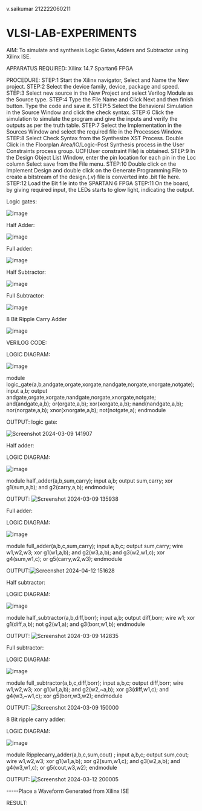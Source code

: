 v.saikumar
212222060211
# VLSI-LAB-EXPERIMENTS
AIM: To simulate and synthesis Logic Gates,Adders and Subtractor using Xilinx ISE.

APPARATUS REQUIRED: Xilinx 14.7 Spartan6 FPGA

PROCEDURE: STEP:1 Start the Xilinx navigator, Select and Name the New project. STEP:2 Select the device family, device, package and speed. STEP:3 Select new source in the New Project and select Verilog Module as the Source type. STEP:4 Type the File Name and Click Next and then finish button. Type the code and save it. STEP:5 Select the Behavioral Simulation in the Source Window and click the check syntax. STEP:6 Click the simulation to simulate the program and give the inputs and verify the outputs as per the truth table. STEP:7 Select the Implementation in the Sources Window and select the required file in the Processes Window. STEP:8 Select Check Syntax from the Synthesize XST Process. Double Click in the Floorplan Area/IO/Logic-Post Synthesis process in the User Constraints process group. UCF(User constraint File) is obtained. STEP:9 In the Design Object List Window, enter the pin location for each pin in the Loc column Select save from the File menu. STEP:10 Double click on the Implement Design and double click on the Generate Programming File to create a bitstream of the design.(.v) file is converted into .bit file here. STEP:12 Load the Bit file into the SPARTAN 6 FPGA STEP:11 On the board, by giving required input, the LEDs starts to glow light, indicating the output.

Logic gates:

![image](https://github.com/navaneethans/VLSI-LAB-EXPERIMENTS/assets/6987778/ee17970c-3ac9-4603-881b-88e2825f41a4)


Half Adder:

![image](https://github.com/navaneethans/VLSI-LAB-EXPERIMENTS/assets/6987778/0e1ecb96-0c25-4556-832b-aeeedfdfe7b9)


Full adder:

![image](https://github.com/navaneethans/VLSI-LAB-EXPERIMENTS/assets/6987778/9bb3964c-438f-469d-a3de-c1cca6f323fb)


Half Subtractor:

![image](https://github.com/navaneethans/VLSI-LAB-EXPERIMENTS/assets/6987778/731470b7-eb4e-49f8-8bb7-2994052a7184)



Full Subtractor:

![image](https://github.com/navaneethans/VLSI-LAB-EXPERIMENTS/assets/6987778/d66f874b-c1f2-44b3-a035-7149b56430c1)



8 Bit Ripple Carry Adder

![image](https://github.com/navaneethans/VLSI-LAB-EXPERIMENTS/assets/6987778/7385a408-40a5-4203-8050-b72818622d79)



VERILOG CODE:

LOGIC DIAGRAM:



![image](https://github.com/navaneethans/VLSI-LAB-EXPERIMENTS/assets/6987778/ee17970c-3ac9-4603-881b-88e2825f41a4)


module logic_gate(a,b,andgate,orgate,xorgate,nandgate,norgate,xnorgate,notgate);
input a,b;
output andgate,orgate,xorgate,nandgate,norgate,xnorgate,notgate;
and(andgate,a,b);
or(orgate,a,b);
xor(xorgate,a,b);
nand(nandgate,a,b);  
nor(norgate,a,b);
xnor(xnorgate,a,b);
not(notgate,a);
endmodule


OUTPUT:
logic gate:

![Screenshot 2024-03-09 141907](https://github.com/Mohanraj7896/VLSI-LAB-EXP-1/assets/166592482/1a792b50-aa3d-4842-9adb-2c1fc999a390)

Half adder:

LOGIC DIAGRAM:


![image](https://github.com/navaneethans/VLSI-LAB-EXPERIMENTS/assets/6987778/0e1ecb96-0c25-4556-832b-aeeedfdfe7b9)


module half_adder(a,b,sum,carry);
input a,b;
output sum,carry;
xor g1(sum,a,b);
and g2(carry,a,b);
endmodule;


OUTPUT:
![Screenshot 2024-03-09 135938](https://github.com/Mohanraj7896/VLSI-LAB-EXP-1/assets/166592482/f4ae9a76-b614-4efc-9ace-db34450f235b)

Full adder:

LOGIC DIAGRAM:

![image](https://github.com/navaneethans/VLSI-LAB-EXPERIMENTS/assets/6987778/9bb3964c-438f-469d-a3de-c1cca6f323fb)



module full_adder(a,b,c,sum,carry);
input a,b,c;
output sum,carry;
wire w1,w2,w3;
xor g1(w1,a,b);
and g2(w3,a,b);
and g3(w2,w1,c);
xor g4(sum,w1,c);
or g5(carry,w2,w3);
endmodule


OUTPUT:![Screenshot 2024-04-12 151628](https://github.com/Mohanraj7896/VLSI-LAB-EXP-1/assets/166592482/ab9b61a5-3bbd-4cae-91d6-d60f1b4dbf1b)

Half subtractor:

LOGIC DIAGRAM:

![image](https://github.com/navaneethans/VLSI-LAB-EXPERIMENTS/assets/6987778/731470b7-eb4e-49f8-8bb7-2994052a7184)


module half_subtractor(a,b,diff,borr);
input a,b;
output diff,borr;
wire w1;
xor g1(diff,a,b);
not g2(w1,a);
and g3(borr,w1,b);
endmodule


OUTPUT:
![Screenshot 2024-03-09 142835](https://github.com/Mohanraj7896/VLSI-LAB-EXP-1/assets/166592482/e9837352-3764-4380-a8c8-2afd67c64fc9)

Full subtractor:

LOGIC DIAGRAM:

![image](https://github.com/navaneethans/VLSI-LAB-EXPERIMENTS/assets/6987778/d66f874b-c1f2-44b3-a035-7149b56430c1)



module full_subtractor(a,b,c,diff,borr);
input a,b,c;
output diff,borr;
wire w1,w2,w3;
xor g1(w1,a,b);
and g2(w2,~a,b);
xor g3(diff,w1,c);
and g4(w3,~w1,c);
xor g5(borr,w3,w2);
endmodule


OUTPUT:
![Screenshot 2024-03-09 150000](https://github.com/Mohanraj7896/VLSI-LAB-EXP-1/assets/166592482/98028e09-3524-41b3-ac15-4fc4df5c7129)

8 Bit ripple carry adder:

LOGIC DIAGRAM:

![image](https://github.com/navaneethans/VLSI-LAB-EXPERIMENTS/assets/6987778/7385a408-40a5-4203-8050-b72818622d79)



module Ripplecarry_adder(a,b,c,sum,cout) ;
 input a,b,c;
 output sum,cout;
 wire w1,w2,w3;
 xor g1(w1,a,b);
 xor g2(sum,w1,c);
 and g3(w2,a,b);
 and g4(w3,w1,c);
 or g5(cout,w3,w2);
 endmodule


OUTPUT:
![Screenshot 2024-03-12 200005](https://github.com/Mohanraj7896/VLSI-LAB-EXP-1/assets/166592482/38d39f04-b0a5-4932-8266-68dadf707af7)



-----Place a Waveform Generated from Xilinx ISE

RESULT:

